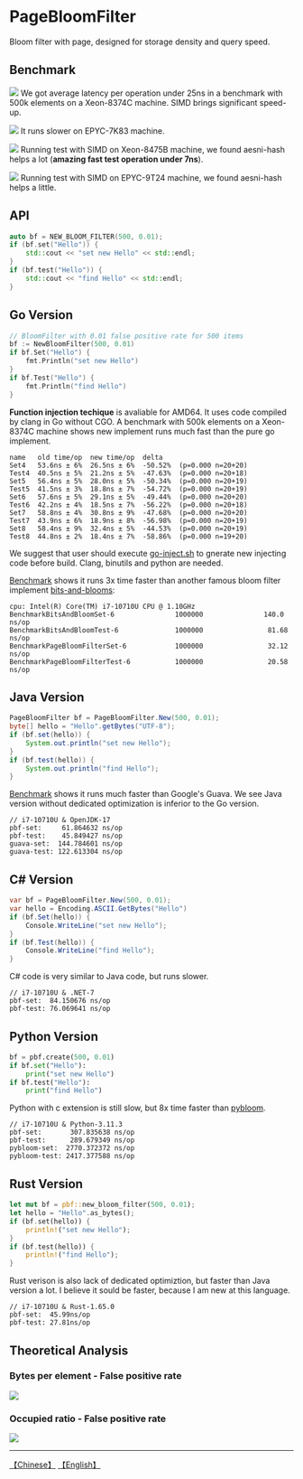 # PageBloomFilter

Bloom filter with page, designed for storage density and query speed.

## Benchmark
![](images/Xeon-8374C.png)
We got average latency per operation under 25ns in a benchmark with 500k elements on a Xeon-8374C machine. SIMD brings significant speed-up.

![](images/EPYC-7K83.png)
It runs slower on EPYC-7K83 machine.

![](images/Xeon-8475B.png)
Running test with SIMD on Xeon-8475B machine, we found aesni-hash helps a lot (**amazing fast test operation under 7ns**).

![](images/EPYC-9T24.png)
Running test with SIMD on EPYC-9T24 machine, we found aesni-hash helps a little.

## API
```cpp
auto bf = NEW_BLOOM_FILTER(500, 0.01);
if (bf.set("Hello")) {
    std::cout << "set new Hello" << std::endl;
}
if (bf.test("Hello")) {
    std::cout << "find Hello" << std::endl;
}
```

## Go Version

```go
// BloomFilter with 0.01 false positive rate for 500 items
bf := NewBloomFilter(500, 0.01)
if bf.Set("Hello") {
    fmt.Println("set new Hello")
}
if bf.Test("Hello") {
    fmt.Println("find Hello")
}
```

**Function injection techique** is avaliable for AMD64. It uses code compiled by clang in Go without CGO. A benchmark with 500k elements on a Xeon-8374C machine shows new implement runs much fast than the pure go implement.

```
name   old time/op  new time/op  delta
Set4   53.6ns ± 6%  26.5ns ± 6%  -50.52%  (p=0.000 n=20+20)
Test4  40.5ns ± 5%  21.2ns ± 5%  -47.63%  (p=0.000 n=20+18)
Set5   56.4ns ± 5%  28.0ns ± 5%  -50.34%  (p=0.000 n=20+19)
Test5  41.5ns ± 3%  18.8ns ± 7%  -54.72%  (p=0.000 n=20+19)
Set6   57.6ns ± 5%  29.1ns ± 5%  -49.44%  (p=0.000 n=20+20)
Test6  42.2ns ± 4%  18.5ns ± 7%  -56.22%  (p=0.000 n=20+18)
Set7   58.8ns ± 4%  30.8ns ± 9%  -47.68%  (p=0.000 n=20+20)
Test7  43.9ns ± 6%  18.9ns ± 8%  -56.98%  (p=0.000 n=20+19)
Set8   58.4ns ± 9%  32.4ns ± 5%  -44.53%  (p=0.000 n=20+19)
Test8  44.8ns ± 2%  18.4ns ± 7%  -58.86%  (p=0.000 n=19+20)
```

We suggest that user should execute [go-inject.sh](pbf/go-inject.sh) to gnerate new injecting code before build. Clang, binutils and python are needed.

[Benchmark](https://gist.github.com/PeterRK/b0df9e80caaaee1e9349e295cb435a67) shows it runs 3x time faster than another famous bloom filter implement [bits-and-blooms](https://github.com/bits-and-blooms/bloom):
```
cpu: Intel(R) Core(TM) i7-10710U CPU @ 1.10GHz
BenchmarkBitsAndBloomSet-6               1000000               140.0 ns/op
BenchmarkBitsAndBloomTest-6              1000000                81.68 ns/op
BenchmarkPageBloomFilterSet-6            1000000                32.12 ns/op
BenchmarkPageBloomFilterTest-6           1000000                20.58 ns/op
```

## Java Version
```java
PageBloomFilter bf = PageBloomFilter.New(500, 0.01);
byte[] hello = "Hello".getBytes("UTF-8");
if (bf.set(hello)) {
    System.out.println("set new Hello");
}
if (bf.test(hello)) {
    System.out.println("find Hello");
}
```
[Benchmark](java/src/test/java/rk/pbf/Benchmark.java) shows it runs much faster than Google's Guava. We see Java version without dedicated optimization is inferior to the Go version.
```
// i7-10710U & OpenJDK-17
pbf-set:     61.864632 ns/op
pbf-test:    45.849427 ns/op
guava-set:  144.784601 ns/op
guava-test: 122.613304 ns/op
```

## C# Version
```csharp
var bf = PageBloomFilter.New(500, 0.01);
var hello = Encoding.ASCII.GetBytes("Hello")
if (bf.Set(hello)) {
    Console.WriteLine("set new Hello");
}
if (bf.Test(hello)) {
    Console.WriteLine("find Hello");
}
```
C# code is very similar to Java code, but runs slower.
```
// i7-10710U & .NET-7
pbf-set:  84.150676 ns/op
pbf-test: 76.069641 ns/op
```

## Python Version
```python
bf = pbf.create(500, 0.01)
if bf.set("Hello"):
    print("set new Hello")
if bf.test("Hello"):
    print("find Hello")
```
Python with c extension is still slow, but 8x time faster than [pybloom](https://github.com/jaybaird/python-bloomfilter).
```
// i7-10710U & Python-3.11.3
pbf-set:       307.835638 ns/op
pbf-test:      289.679349 ns/op
pybloom-set:  2770.372372 ns/op
pybloom-test: 2417.377588 ns/op
```

## Rust Version
```rust
let mut bf = pbf::new_bloom_filter(500, 0.01);
let hello = "Hello".as_bytes();
if (bf.set(hello)) {
    println!("set new Hello");
}
if (bf.test(hello)) {
    println!("find Hello");
}
```
Rust verison is also lack of dedicated optimiztion, but faster than Java version a lot. I believe it sould be faster, because I am new at this language.
```
// i7-10710U & Rust-1.65.0
pbf-set:  45.99ns/op
pbf-test: 27.81ns/op
```

## Theoretical Analysis

### Bytes per element - False positive rate
![](images/byte.png)

### Occupied ratio - False positive rate
![](images/ratio.png)

---
[【Chinese】](README-CN.md) [【English】](README.md)